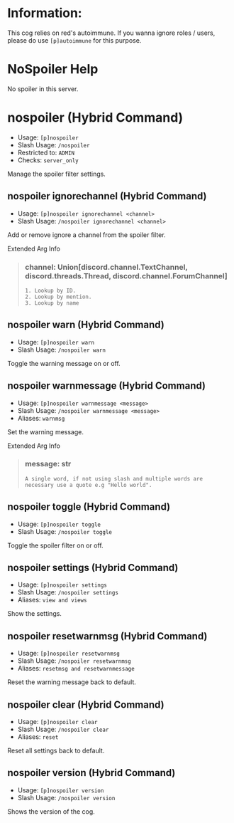 # Information:
This cog relies on red's autoimmune. If you wanna ignore roles / users, please do use `[p]autoimmune` for this purpose.

# NoSpoiler Help

No spoiler in this server.

# nospoiler (Hybrid Command)
 - Usage: `[p]nospoiler `
 - Slash Usage: `/nospoiler `
 - Restricted to: `ADMIN`
 - Checks: `server_only`

Manage the spoiler filter settings.

## nospoiler ignorechannel (Hybrid Command)
 - Usage: `[p]nospoiler ignorechannel <channel> `
 - Slash Usage: `/nospoiler ignorechannel <channel> `

Add or remove ignore a channel from the spoiler filter.

Extended Arg Info
> ### channel: Union[discord.channel.TextChannel, discord.threads.Thread, discord.channel.ForumChannel]
>
>
>     1. Lookup by ID.
>     2. Lookup by mention.
>     3. Lookup by name
>
>
## nospoiler warn (Hybrid Command)
 - Usage: `[p]nospoiler warn `
 - Slash Usage: `/nospoiler warn `

Toggle the warning message on or off.

## nospoiler warnmessage (Hybrid Command)
 - Usage: `[p]nospoiler warnmessage <message> `
 - Slash Usage: `/nospoiler warnmessage <message> `
 - Aliases: `warnmsg`

Set the warning message.

Extended Arg Info
> ### message: str
> ```
> A single word, if not using slash and multiple words are necessary use a quote e.g "Hello world".
> ```
## nospoiler toggle (Hybrid Command)
 - Usage: `[p]nospoiler toggle `
 - Slash Usage: `/nospoiler toggle `

Toggle the spoiler filter on or off.

## nospoiler settings (Hybrid Command)
 - Usage: `[p]nospoiler settings `
 - Slash Usage: `/nospoiler settings `
 - Aliases: `view and views`

Show the settings.

## nospoiler resetwarnmsg (Hybrid Command)
 - Usage: `[p]nospoiler resetwarnmsg `
 - Slash Usage: `/nospoiler resetwarnmsg `
 - Aliases: `resetmsg and resetwarnmessage`

Reset the warning message back to default.

## nospoiler clear (Hybrid Command)
 - Usage: `[p]nospoiler clear `
 - Slash Usage: `/nospoiler clear `
 - Aliases: `reset`

Reset all settings back to default.

## nospoiler version (Hybrid Command)
 - Usage: `[p]nospoiler version `
 - Slash Usage: `/nospoiler version `

Shows the version of the cog.
